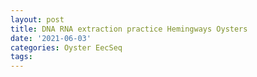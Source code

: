 ```yaml
---
layout: post
title: DNA RNA extraction practice Hemingways Oysters
date: '2021-06-03'
categories: Oyster EecSeq
tags: 
---
```

